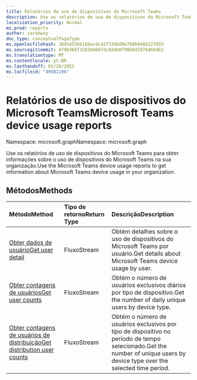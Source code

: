 ```yaml
---
title: Relatórios de uso de dispositivos do Microsoft Teams
description: Use os relatórios de uso de dispositivos do Microsoft Teams para obter informações sobre o uso de dispositivos do Microsoft Teams na sua organização.
localization_priority: Normal
ms.prod: reports
author: sarahwxy
doc_type: conceptualPageType
ms.openlocfilehash: 3045455bb16bacdc42f139bd9e760b048b227893
ms.sourcegitcommit: 479b366f3265b666fdc024b0f90b8d29764bb4b2
ms.translationtype: MT
ms.contentlocale: pt-BR
ms.lasthandoff: 01/26/2021
ms.locfileid: "49981106"
---
```

# <a name="microsoft-teams-device-usage-reports"></a><span data-ttu-id="b09e2-103">Relatórios de uso de dispositivos do Microsoft Teams</span><span class="sxs-lookup"><span data-stu-id="b09e2-103">Microsoft Teams device usage reports</span></span>

<span data-ttu-id="b09e2-104">Namespace: microsoft.graph</span><span class="sxs-lookup"><span data-stu-id="b09e2-104">Namespace: microsoft.graph</span></span>

<span data-ttu-id="b09e2-105">Use os relatórios de uso de dispositivos do Microsoft Teams para obter informações sobre o uso de dispositivos do Microsoft Teams na sua organização.</span><span class="sxs-lookup"><span data-stu-id="b09e2-105">Use the Microsoft Teams device usage reports to get information about Microsoft Teams device usage in your organization.</span></span>

## <a name="methods"></a><span data-ttu-id="b09e2-106">Métodos</span><span class="sxs-lookup"><span data-stu-id="b09e2-106">Methods</span></span>

| <span data-ttu-id="b09e2-107">Método</span><span class="sxs-lookup"><span data-stu-id="b09e2-107">Method</span></span>                                   | <span data-ttu-id="b09e2-108">Tipo de retorno</span><span class="sxs-lookup"><span data-stu-id="b09e2-108">Return Type</span></span> | <span data-ttu-id="b09e2-109">Descrição</span><span class="sxs-lookup"><span data-stu-id="b09e2-109">Description</span></span>                              |
| :--------------------------------------- | :---------- | :--------------------------------------- |
| [<span data-ttu-id="b09e2-110">Obter dados de usuário</span><span class="sxs-lookup"><span data-stu-id="b09e2-110">Get user detail</span></span>](../api/reportroot-getteamsdeviceusageuserdetail.md) | <span data-ttu-id="b09e2-111">Fluxo</span><span class="sxs-lookup"><span data-stu-id="b09e2-111">Stream</span></span>      | <span data-ttu-id="b09e2-112">Obtém detalhes sobre o uso de dispositivos do Microsoft Teams por usuário.</span><span class="sxs-lookup"><span data-stu-id="b09e2-112">Get details about Microsoft Teams device usage by user.</span></span> |
| [<span data-ttu-id="b09e2-113">Obter contagens de usuários</span><span class="sxs-lookup"><span data-stu-id="b09e2-113">Get user counts</span></span>](../api/reportroot-getteamsdeviceusageusercounts.md) | <span data-ttu-id="b09e2-114">Fluxo</span><span class="sxs-lookup"><span data-stu-id="b09e2-114">Stream</span></span>      | <span data-ttu-id="b09e2-115">Obtém o número de usuários exclusivos diários por tipo de dispositivo.</span><span class="sxs-lookup"><span data-stu-id="b09e2-115">Get the number of daily unique users by device type.</span></span> |
| [<span data-ttu-id="b09e2-116">Obter contagens de usuários de distribuição</span><span class="sxs-lookup"><span data-stu-id="b09e2-116">Get distribution user counts</span></span>](../api/reportroot-getteamsdeviceusagedistributionusercounts.md) | <span data-ttu-id="b09e2-117">Fluxo</span><span class="sxs-lookup"><span data-stu-id="b09e2-117">Stream</span></span>      | <span data-ttu-id="b09e2-118">Obtém o número de usuários exclusivos por tipo de dispositivo no período de tempo selecionado.</span><span class="sxs-lookup"><span data-stu-id="b09e2-118">Get the number of unique users by device type over the selected time period.</span></span> |

